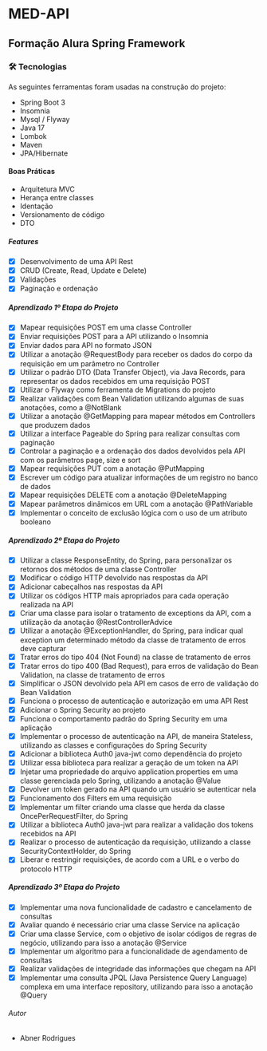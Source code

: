 # MED-API

## Formação Alura Spring Framework


### 🛠 Tecnologias

As seguintes ferramentas foram usadas na construção do projeto:

- Spring Boot 3
- Insomnia 
- Mysql / Flyway
- Java 17
- Lombok
- Maven
- JPA/Hibernate

#### Boas Práticas

- Arquitetura MVC
- Herança entre classes
- Identação
- Versionamento de código
- DTO

##### Features

- [x] Desenvolvimento de uma API Rest 
- [x] CRUD (Create, Read, Update e Delete) 
- [x] Validações
- [x] Paginação e ordenação

##### Aprendizado 1º Etapa do Projeto

- [x] Mapear requisições POST em uma classe Controller 
- [x] Enviar requisições POST para a API utilizando o Insomnia
- [x] Enviar dados para API no formato JSON
- [x] Utilizar a anotação @RequestBody para receber os dados do corpo da requisição em um parâmetro no Controller
- [x] Utilizar o padrão DTO (Data Transfer Object), via Java Records, para representar os dados recebidos em uma requisição POST
- [x] Utilizar o Flyway como ferramenta de Migrations do projeto
- [x] Realizar validações com Bean Validation utilizando algumas de suas anotações, como a @NotBlank
- [x] Utilizar a anotação @GetMapping para mapear métodos em Controllers que produzem dados
- [x] Utilizar a interface Pageable do Spring para realizar consultas com paginação
- [x] Controlar a paginação e a ordenação dos dados devolvidos pela API com os parâmetros page, size e sort
- [x] Mapear requisições PUT com a anotação @PutMapping
- [x] Escrever um código para atualizar informações de um registro no banco de dados
- [x] Mapear requisições DELETE com a anotação @DeleteMapping
- [x] Mapear parâmetros dinâmicos em URL com a anotação @PathVariable
- [x] Implementar o conceito de exclusão lógica com o uso de um atributo booleano

##### Aprendizado 2º Etapa do Projeto
- [x] Utilizar a classe ResponseEntity, do Spring, para personalizar os retornos dos métodos de uma classe Controller
- [x] Modificar o código HTTP devolvido nas respostas da API
- [x] Adicionar cabeçalhos nas respostas da API
- [x] Utilizar os códigos HTTP mais apropriados para cada operação realizada na API
- [x] Criar uma classe para isolar o tratamento de exceptions da API, com a utilização da anotação @RestControllerAdvice
- [x] Utilizar a anotação @ExceptionHandler, do Spring, para indicar qual exception um determinado método da classe de tratamento de erros deve capturar
- [x] Tratar erros do tipo 404 (Not Found) na classe de tratamento de erros
- [x] Tratar erros do tipo 400 (Bad Request), para erros de validação do Bean Validation, na classe de tratamento de erros
- [x] Simplificar o JSON devolvido pela API em casos de erro de validação do Bean Validation
- [x] Funciona o processo de autenticação e autorização em uma API Rest
- [x] Adicionar o Spring Security ao projeto
- [x] Funciona o comportamento padrão do Spring Security em uma aplicação
- [x] Implementar o processo de autenticação na API, de maneira Stateless, utilizando as classes e configurações do Spring Security
- [x] Adicionar a biblioteca Auth0 java-jwt como dependência do projeto
- [x] Utilizar essa biblioteca para realizar a geração de um token na API
- [x] Injetar uma propriedade do arquivo application.properties em uma classe gerenciada pelo Spring, utilizando a anotação @Value
- [x] Devolver um token gerado na API quando um usuário se autenticar nela
- [x] Funcionamento dos Filters em uma requisição
- [x] Implementar um filter criando uma classe que herda da classe OncePerRequestFilter, do Spring
- [x] Utilizar a biblioteca Auth0 java-jwt para realizar a validação dos tokens recebidos na API
- [x] Realizar o processo de autenticação da requisição, utilizando a classe SecurityContextHolder, do Spring
- [x] Liberar e restringir requisições, de acordo com a URL e o verbo do protocolo HTTP

##### Aprendizado 3º Etapa do Projeto
- [x] Implementar uma nova funcionalidade de cadastro e cancelamento de consultas
- [x] Avaliar quando é necessário criar uma classe Service na aplicação
- [x] Criar uma classe Service, com o objetivo de isolar códigos de regras de negócio, utilizando para isso a anotação @Service
- [x] Implementar um algoritmo para a funcionalidade de agendamento de consultas
- [x] Realizar validações de integridade das informações que chegam na API
- [x] Implementar uma consulta JPQL (Java Persistence Query Language) complexa em uma interface repository, utilizando para isso a anotação @Query

###### Autor
- Abner Rodrigues 
